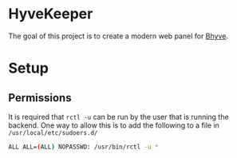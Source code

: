 # HyveKeeper

The goal of this project is to create a modern web panel for [Bhyve](https://bhyve.org/). 

# Setup
## Permissions
It is required that `rctl -u` can be run by the user that is running the backend.
One way to allow this is to add the following to a file in `/usr/local/etc/sudoers.d/`
```sh
ALL ALL=(ALL) NOPASSWD: /usr/bin/rctl -u *
